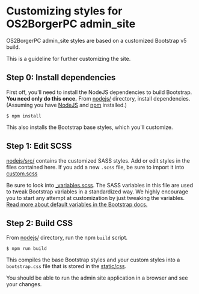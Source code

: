 # Customizing styles for OS2BorgerPC admin_site

OS2BorgerPC admin_site styles are based on a customized Bootstrap v5 build.

This is a guideline for further customizing the site.

## Step 0: Install dependencies

First off, you'll need to install the NodeJS dependencies to build Bootstrap.
**You need only do this once.**
From [nodejs/](./) directory, install dependencies. 
(Assuming you have [NodeJS](https://nodejs.org/en/) and [npm](https://www.npmjs.com/) installed.)
```
$ npm install
```
This also installs the Bootstrap base styles, which you'll customize.

## Step 1: Edit SCSS

[nodejs/src/](./src) contains the customized SASS styles. 
Add or edit styles in the files contained here.
If you add a new `.scss` file, be sure to import it into [custom.scss](./src/custom.scss)

Be sure to look into [_variables.scss](./src/_variables.scss). The SASS variables in this file are used to tweak Bootstrap variables in a standardized way. 
We highly encourage you to start any attempt at customization by just tweaking the variables. [Read more about default variables in the Bootstrap docs.](https://getbootstrap.com/docs/5.0/customize/sass/#variable-defaults)

## Step 2: Build CSS

From [nodejs/](./) directory, run the npm `build` script.
```
$ npm run build
```
This compiles the base Bootstrap styles and your custom styles into a `bootstrap.css` file that is stored in the [static/css](../admin_site/static/css/bootstrap.css).

You should be able to run the admin site application in a browser and see your changes.